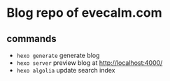 # Blog repo of evecalm.com

## commands
- `hexo generate` generate blog
- `hexo server` preview blog at <http://localhost:4000/>
- `hexo algolia` update search index
